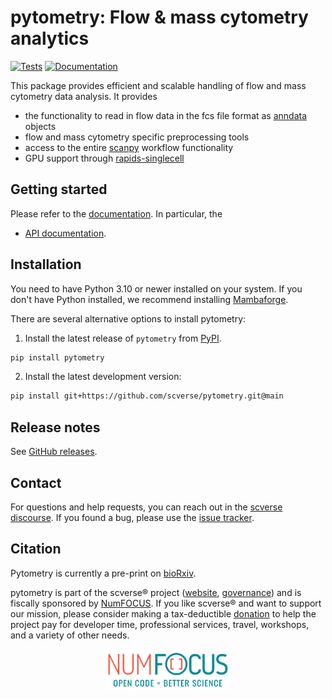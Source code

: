 # pytometry: Flow & mass cytometry analytics

[![Tests][badge-tests]][link-tests]
[![Documentation][badge-docs]][link-docs]

[badge-tests]: https://img.shields.io/github/actions/workflow/status/scverse/pytometry/test.yaml?branch=main
[link-tests]: https://github.com/scverse/pytometry/actions/workflows/test.yml
[badge-docs]: https://img.shields.io/readthedocs/pytometry

This package provides efficient and scalable handling of flow and mass cytometry data analysis. It provides

-   the functionality to read in flow data in the fcs file format as [anndata](https://anndata.readthedocs.io/en/latest/) objects
-   flow and mass cytometry specific preprocessing tools
-   access to the entire [scanpy](https://scanpy.readthedocs.io/en/stable/) workflow functionality
-   GPU support through [rapids-singlecell](https://rapids-singlecell.readthedocs.io/)

## Getting started

Please refer to the [documentation][link-docs]. In particular, the

-   [API documentation][link-api].

## Installation

You need to have Python 3.10 or newer installed on your system. If you don't have
Python installed, we recommend installing [Mambaforge](https://github.com/conda-forge/miniforge#mambaforge).

There are several alternative options to install pytometry:

1. Install the latest release of `pytometry` from [PyPI][link-pypi].

```bash
pip install pytometry
```

2. Install the latest development version:

```bash
pip install git+https://github.com/scverse/pytometry.git@main
```

## Release notes

See [GitHub releases][changelog].

## Contact

For questions and help requests, you can reach out in the [scverse discourse][scverse-discourse].
If you found a bug, please use the [issue tracker][issue-tracker].

## Citation

Pytometry is currently a pre-print on [bioRxiv](https://www.biorxiv.org/content/10.1101/2022.10.10.511546v1).

[scverse-discourse]: https://discourse.scverse.org/
[issue-tracker]: https://github.com/scverse/pytometry/issues
[changelog]: https://github.com/scverse/pytometry/releases
[link-docs]: https://pytometry.readthedocs.io
[link-api]: https://pytometry.readthedocs.io/latest/api.html
[link-pypi]: https://pypi.org/project/pytometry

[//]: # (numfocus-fiscal-sponsor-attribution)

pytometry is part of the scverse® project ([website](https://scverse.org), [governance](https://scverse.org/about/roles)) and is fiscally sponsored by [NumFOCUS](https://numfocus.org/).
If you like scverse® and want to support our mission, please consider making a tax-deductible [donation](https://numfocus.org/donate-to-scverse) to help the project pay for developer time, professional services, travel, workshops, and a variety of other needs.

<div align="center">
<a href="https://numfocus.org/project/scverse">
  <img
    src="https://raw.githubusercontent.com/numfocus/templates/master/images/numfocus-logo.png"
    width="200"
  >
</a>
</div>
